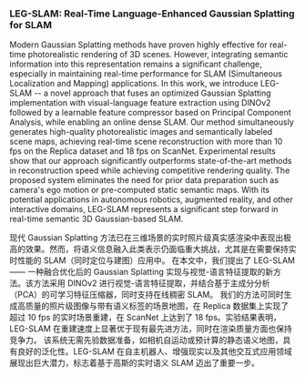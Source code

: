 ### LEG-SLAM: Real-Time Language-Enhanced Gaussian Splatting for SLAM

Modern Gaussian Splatting methods have proven highly effective for real-time photorealistic rendering of 3D scenes. However, integrating semantic information into this representation remains a significant challenge, especially in maintaining real-time performance for SLAM (Simultaneous Localization and Mapping) applications. In this work, we introduce LEG-SLAM -- a novel approach that fuses an optimized Gaussian Splatting implementation with visual-language feature extraction using DINOv2 followed by a learnable feature compressor based on Principal Component Analysis, while enabling an online dense SLAM. Our method simultaneously generates high-quality photorealistic images and semantically labeled scene maps, achieving real-time scene reconstruction with more than 10 fps on the Replica dataset and 18 fps on ScanNet. Experimental results show that our approach significantly outperforms state-of-the-art methods in reconstruction speed while achieving competitive rendering quality. The proposed system eliminates the need for prior data preparation such as camera's ego motion or pre-computed static semantic maps. With its potential applications in autonomous robotics, augmented reality, and other interactive domains, LEG-SLAM represents a significant step forward in real-time semantic 3D Gaussian-based SLAM.

现代 Gaussian Splatting 方法已在三维场景的实时照片级真实感渲染中表现出极高的效果。然而，将语义信息融入此类表示仍面临重大挑战，尤其是在需要保持实时性能的 SLAM（同时定位与建图）应用中。
在本文中，我们提出了 LEG-SLAM —— 一种融合优化后的 Gaussian Splatting 实现与视觉-语言特征提取的新方法。该方法采用 DINOv2 进行视觉-语言特征提取，并结合基于主成分分析（PCA）的可学习特征压缩器，同时支持在线稠密 SLAM。
我们的方法可同时生成高质量的照片级图像与带有语义标签的场景地图，在 Replica 数据集上实现了超过 10 fps 的实时场景重建，在 ScanNet 上达到了 18 fps。实验结果表明，LEG-SLAM 在重建速度上显著优于现有最先进方法，同时在渲染质量方面也保持竞争力。
该系统无需先验数据准备，如相机自运动或预计算的静态语义地图，具有良好的泛化性。LEG-SLAM 在自主机器人、增强现实以及其他交互式应用领域展现出巨大潜力，标志着基于高斯的实时语义 SLAM 迈出了重要一步。
